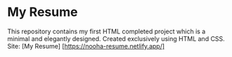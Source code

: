 # My Resume
This repository contains my first HTML completed project which is a minimal and elegantly designed. Created exclusively using HTML and CSS. 
Site: [My Resume] [https://nooha-resume.netlify.app/]